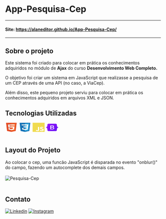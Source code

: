 # App-Pesquisa-Cep 
------
#### Site: https://alaneditor.github.io/App-Pesquisa-Cep/
------
## Sobre o projeto
Este sistema foi criado para colocar em prática os conhecimentos adquiridos no módulo de **Ajax** do curso **Desenvolvimento Web Completo.**

O objetivo foi criar um sistema em JavaScript que realizasse a pesquisa de um CEP através de uma API (no caso, a ViaCep). 

Além disso, este pequeno projeto serviu para colocar em prática os conhecimentos adquiridos em arquivos XML e JSON.

## Tecnologias Utilizadas

<div style="display: inline_block">
   <img align="center" alt="Alan-HTML" height="30" width="40" src="https://raw.githubusercontent.com/devicons/devicon/master/icons/html5/html5-original.svg">
   <img align="center" alt="Alan-CSS" height="30" width="40" src="https://raw.githubusercontent.com/devicons/devicon/master/icons/css3/css3-original.svg">
   <img align="center" alt="Alan-Js" height="30" width="40" src="https://raw.githubusercontent.com/devicons/devicon/master/icons/javascript/javascript-plain.svg"> 
    <img align="center" alt="Alan-Bootstrap" height="30" width="40" src="https://raw.githubusercontent.com/devicons/devicon/master/icons/bootstrap/bootstrap-original.svg">  
</div>
<br>

## Layout do Projeto

<div>
  Ao colocar o cep, uma funcão JavaScript é disparada no evento "onblur()" do campo, fazendo um autocomplete dos demais campos.
</div>
<br>
<div>
   <img align="center" height="60%" width="60%"
   alt="Pesquisa-Cep" src="https://user-images.githubusercontent.com/87453287/156858442-be3c5918-163b-424f-b51e-c78676e92dc1.png"
   </img>
</div>

<br>

## Contato
<div>

[![Linkedin](https://img.shields.io/badge/LinkedIn-0077B5?style=for-the-badge&logo=linkedin&logoColor=white)](https://www.linkedin.com/in/alan-santos-profile/)
[![Instagram](https://img.shields.io/badge/Instagram-E4405F?style=for-the-badge&logo=instagram&logoColor=white)](https://www.instagram.com/alansanoficial/)

</div>


